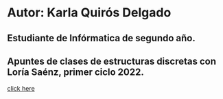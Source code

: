 # Autor: Karla Quirós Delgado 

## Estudiante de Infórmatica de segundo año.

## Apuntes de clases de estructuras discretas con Loría Saénz, primer ciclo 2022.

[click here](estructurasDiscretas/../discretasApuntes.html)